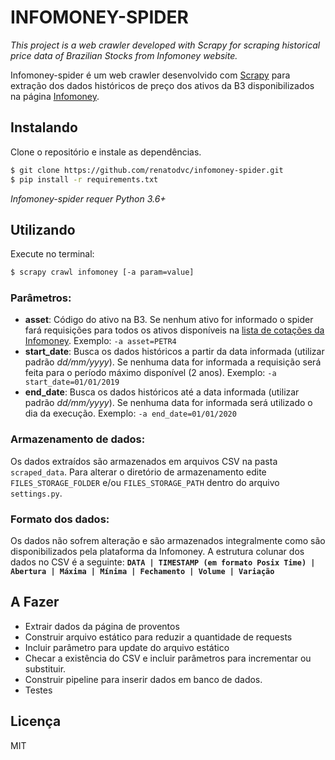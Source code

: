 # INFOMONEY-SPIDER 
*This project is a web crawler developed with Scrapy for scraping historical price data of Brazilian Stocks from Infomoney website.*

Infomoney-spider é um web crawler desenvolvido com [Scrapy](https://scrapy.org/) para extração dos dados históricos de preço dos ativos da B3 disponibilizados na página [Infomoney](https://www.infomoney.com.br/).

## Instalando
Clone o repositório e instale as dependências.
```sh
$ git clone https://github.com/renatodvc/infomoney-spider.git
$ pip install -r requirements.txt
```
*Infomoney-spider requer Python 3.6+*

## Utilizando 
Execute no terminal:
```sh
$ scrapy crawl infomoney [-a param=value] 
```
### Parâmetros:
* **asset**: Código do ativo na B3. Se nenhum ativo for informado o spider fará requisições para todos os ativos disponíveis na [lista de cotações da Infomoney](https://www.infomoney.com.br/ferramentas/altas-e-baixas/).
Exemplo: `-a asset=PETR4` 
* **start_date**: Busca os dados históricos a partir da data informada (utilizar padrão *dd/mm/yyyy*). Se nenhuma data for informada a requisição será feita para o período máximo disponível (2 anos).
Exemplo:  `-a start_date=01/01/2019` 
* **end_date**: Busca os dados históricos até a data informada (utilizar padrão *dd/mm/yyyy*). Se nenhuma data for informada será utilizado o dia da execução. 
Exemplo:  `-a end_date=01/01/2020` 

### Armazenamento de dados:
Os dados extraídos são armazenados em arquivos CSV na pasta `scraped_data`. Para alterar o diretório de armazenamento edite `FILES_STORAGE_FOLDER` e/ou `FILES_STORAGE_PATH` dentro do arquivo `settings.py`.

### Formato dos dados:
Os dados não sofrem alteração e são armazenados integralmente como são disponibilizados pela plataforma da Infomoney. A estrutura colunar dos dados no CSV é a seguinte:
**`DATA | TIMESTAMP (em formato Posix Time) | Abertura | Máxima | Mínima | Fechamento | Volume | Variação`**

## A Fazer
 - Extrair dados da página de proventos
 - Construir arquivo estático para reduzir a quantidade de requests
 - Incluir parâmetro para update do arquivo estático
 - Checar a existência do CSV e incluir parâmetros para incrementar ou substituir.
 - Construir pipeline para inserir dados em banco de dados.
 - Testes

## Licença
MIT
